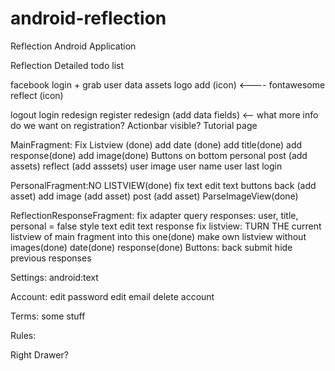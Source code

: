 android-reflection
==================

Reflection Android Application

Reflection Detailed todo list

facebook login + grab user data
assets
	logo
	add (icon) <---- fontawesome
	reflect (icon)
	
logout
login redesign
register redesign (add data fields) <-- what more info do we want on registration?
Actionbar visible?
Tutorial page

MainFragment:
	Fix Listview (done)
		add date (done)
		add title(done)
		add response(done)
		add image(done)
	Buttons on bottom
		personal post (add assets)
		reflect (add asssets)
	user image
	user name
	user last login

PersonalFragment:NO LISTVIEW(done)
	fix text
	edit text
	buttons
		back (add asset)
		add image (add asset)
		post (add asset)
	ParseImageView(done)
	
ReflectionResponseFragment:
	fix adapter
		query responses: user, title, personal = false
	style text
	edit text response
	fix listview: TURN THE current listview of main fragment into this one(done)
		make own listview without images(done)
		date(done)
		response(done)
	Buttons:
		back
		submit
		hide previous responses
		
Settings:
	android:text
	
Account:
	edit password
	edit email
	delete account
	
Terms:
	some stuff
	
Rules:

Right Drawer?
